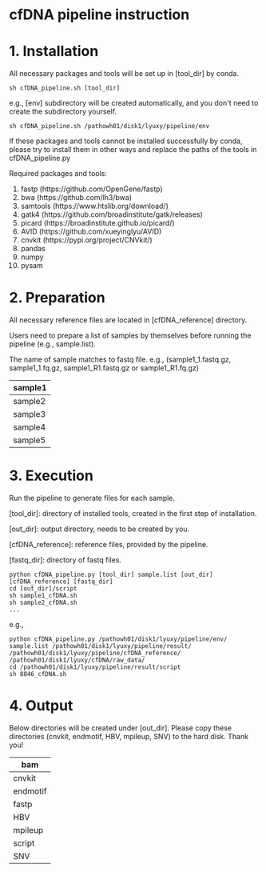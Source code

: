 # cfDNA pipeline instruction



# 1. Installation
All necessary packages and tools will be set up in [tool_dir] by conda. 
```
sh cfDNA_pipeline.sh [tool_dir]
```

e.g., [env] subdirectory will be created automatically, and you don't need to create the subdirectory yourself.
```
sh cfDNA_pipeline.sh /pathowh01/disk1/lyuxy/pipeline/env
```


If these packages and tools cannot be installed successfully by conda, please try to install them in other ways and replace the paths of the tools in cfDNA_pipeline.py

Required packages and tools:
<ol>
<li>fastp (https://github.com/OpenGene/fastp)</li>
<li>bwa (https://github.com/lh3/bwa)</li>
<li>samtools (https://www.htslib.org/download/)</li>
<li>gatk4 (https://github.com/broadinstitute/gatk/releases)</li>
<li>picard (https://broadinstitute.github.io/picard/)</li>
<li>AVID (https://github.com/xueyinglyu/AVID)</li>
<li>cnvkit (https://pypi.org/project/CNVkit/)</li>
<li>pandas</li>
<li>numpy</li>
<li>pysam</li> 
</ol>

# 2. Preparation 
All necessary reference files are located in [cfDNA_reference] directory. 

Users need to prepare a list of samples by themselves before running the pipeline (e.g., sample.list).

The name of sample matches to fastq file.  e.g., (sample1_1.fastq.gz, sample1_1.fq.gz, sample1_R1.fastq.gz or sample1_R1.fq.gz)

| sample1 |
| --------|
| sample2 |
| sample3 |
| sample4 |
| sample5 |


# 3. Execution

Run the pipeline to generate files for each sample. 

[tool_dir]: directory of installed tools, created in the first step of installation.

[out_dir]: output directory, needs to be created by you.

[cfDNA_reference]: reference files, provided by the pipeline.

[fastq_dir]: directory of fastq files.

```
python cfDNA_pipeline.py [tool_dir] sample.list [out_dir] [cfDNA_reference] [fastq_dir]
cd [out_dir]/script
sh sample1_cfDNA.sh
sh sample2_cfDNA.sh
...
```
e.g.,
```
python cfDNA_pipeline.py /pathowh01/disk1/lyuxy/pipeline/env/ sample.list /pathowh01/disk1/lyuxy/pipeline/result/ /pathowh01/disk1/lyuxy/pipeline/cfDNA_reference/ /pathowh01/disk1/lyuxy/cfDNA/raw_data/
cd /pathowh01/disk1/lyuxy/pipeline/result/script
sh 8846_cfDNA.sh
```

# 4. Output

Below directories will be created under [out_dir]. Please copy these directories (cnvkit, endmotif, HBV, mpileup, SNV) to the hard disk. Thank you!

|   bam    |
| -------- |
|  cnvkit  |
|  endmotif |
|   fastp   |
|    HBV   |
|   mpileup  |
|   script   |
|      SNV      |









